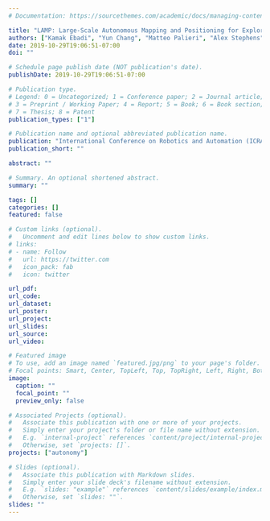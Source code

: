 ```yaml
---
# Documentation: https://sourcethemes.com/academic/docs/managing-content/

title: "LAMP: Large-Scale Autonomous Mapping and Positioning for Exploration of Perceptually-Degraded Subterranean Environments"
authors: ["Kamak Ebadi", "Yun Chang", "Matteo Palieri", "Alex Stephens", "Alex Hatteland", "Eric Heiden", "Abhishek Thakur", "Benjamin Morrell", "Luca Carlone", "Ali-akbar Agha-mohammadi"]
date: 2019-10-29T19:06:51-07:00
doi: ""

# Schedule page publish date (NOT publication's date).
publishDate: 2019-10-29T19:06:51-07:00

# Publication type.
# Legend: 0 = Uncategorized; 1 = Conference paper; 2 = Journal article;
# 3 = Preprint / Working Paper; 4 = Report; 5 = Book; 6 = Book section;
# 7 = Thesis; 8 = Patent
publication_types: ["1"]

# Publication name and optional abbreviated publication name.
publication: "International Conference on Robotics and Automation (ICRA) 2020"
publication_short: ""

abstract: ""

# Summary. An optional shortened abstract.
summary: ""

tags: []
categories: []
featured: false

# Custom links (optional).
#   Uncomment and edit lines below to show custom links.
# links:
# - name: Follow
#   url: https://twitter.com
#   icon_pack: fab
#   icon: twitter

url_pdf:
url_code:
url_dataset:
url_poster:
url_project:
url_slides:
url_source:
url_video:

# Featured image
# To use, add an image named `featured.jpg/png` to your page's folder. 
# Focal points: Smart, Center, TopLeft, Top, TopRight, Left, Right, BottomLeft, Bottom, BottomRight.
image:
  caption: ""
  focal_point: ""
  preview_only: false

# Associated Projects (optional).
#   Associate this publication with one or more of your projects.
#   Simply enter your project's folder or file name without extension.
#   E.g. `internal-project` references `content/project/internal-project/index.md`.
#   Otherwise, set `projects: []`.
projects: ["autonomy"]

# Slides (optional).
#   Associate this publication with Markdown slides.
#   Simply enter your slide deck's filename without extension.
#   E.g. `slides: "example"` references `content/slides/example/index.md`.
#   Otherwise, set `slides: ""`.
slides: ""
---
```

